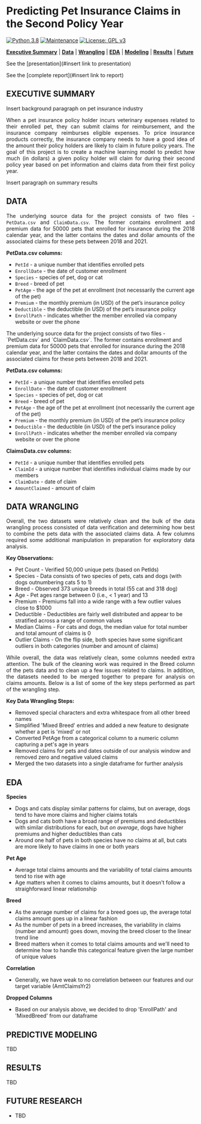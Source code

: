 # Predicting Pet Insurance Claims in the Second Policy Year

[![Python 3.8](https://img.shields.io/badge/python-3.8-blue.svg)](https://www.python.org/downloads/release/python-380/)
[![Maintenance](https://img.shields.io/badge/Maintained%3F-no-red.svg)](https://github.com/stevenrhart/predicting-claims/graphs/commit-activity)
[![License: GPL v3](https://img.shields.io/badge/License-GPLv3-blue.svg)](https://www.gnu.org/licenses/gpl-3.0)

**[Executive Summary](#exec-summary)** | **[Data](#data)** | **[Wrangling](#wrangling)** | **[EDA](#eda)** | **[Modeling](#model)** | **[Results](#results)** | **[Future](#future)**

See the [presentation](#insert link to presentation)

See the [complete report](#insert link to report)


## EXECUTIVE SUMMARY <a id='overview'></a>

<p align="justify">Insert background paragraph on pet insurance industry </p>

<p align="justify">When a pet insurance policy holder incurs veterinary expenses related to their enrolled pet, they can submit claims for reimbursement, and the insurance company reimburses eligible expenses. To price insurance products correctly, the insurance company needs to have a good idea of the amount their policy holders are likely to claim in future policy years. The goal of this project is to create a machine learning model to predict how much (in dollars) a given policy holder will claim for during their second policy year based on pet information and claims data from their first policy year. </p>

<p align="justify">Insert paragraph on summary results </p>


## DATA <a id ='data'></a>

<p align = 'justify'>The underlying source data for the project consists of two files - <code>PetData.csv</code> and <code>ClaimData.csv</code>. The former contains enrollment and premium data for 50000 pets that enrolled for insurance during the 2018 calendar year, and the latter contains the dates and dollar amounts of the associated claims for these pets between 2018 and 2021. </p>

<p align = 'justify'><strong>PetData.csv columns:</strong>
<ul>
    <li><code>PetId</code> - a unique number that identifies enrolled pets </li>
    <li><code>EnrollDate</code> - the date of customer enrollment </li>
    <li><code>Species</code> - species of pet, dog or cat </li>
    <li><code>Breed</code> - breed of pet </li>
    <li><code>PetAge</code> - the age of the pet at enrollment (not necessarily the current age of the pet) </li>
    <li><code>Premium</code> - the monthly premium (in USD) of the pet’s insurance policy </li>
    <li><code>Deductible</code> - the deductible (in USD) of the pet’s insurance policy </li>
    <li><code>EnrollPath</code> - indicates whether the member enrolled via company website or over the phone </li> 
</ul>
</p>
The underlying source data for the project consists of two files - `PetData.csv` and `ClaimData.csv`. The former contains enrollment and premium data for 50000 pets that enrolled for insurance during the 2018 calendar year, and the latter contains the dates and dollar amounts of the associated claims for these pets between 2018 and 2021.

**PetData.csv columns:**
* `PetId` - a unique number that identifies enrolled pets 
* `EnrollDate` - the date of customer enrollment 
* `Species` - species of pet, dog or cat
* `Breed` - breed of pet
* `PetAge` - the age of the pet at enrollment (not necessarily the current age of the pet)
* `Premium` - the monthly premium (in USD) of the pet’s insurance policy 
* `Deductible` - the deductible (in USD) of the pet’s insurance policy 
* `EnrollPath` - indicates whether the member enrolled via company website or over the phone  



<p align = 'justify'><strong>ClaimsData.csv columns:</strong>
<ul>
    <li><code>PetId</code> - a unique number that identifies enrolled pets </li>
    <li><code>ClaimId</code> - a unique number that identifies individual claims made by our members </li>
    <li><code>ClaimDate</code> - date of claim </li>
    <li><code>AmountClaimed</code> - amount of claim </li>
</ul></p>


## DATA WRANGLING <a id ='wrangling'></a>

<p align = 'justify'>Overall, the two datasets were relatively clean and the bulk of the data wrangling process consisted of data verification and determining how best to combine the pets data with the associated claims data. A few columns required some additional manipulation in preparation for exploratory data analysis.</p>
    
<p align = 'justify'><strong>Key Observations:</strong>
<ul>
    <li>Pet Count - Verified 50,000 unique pets (based on PetIds)</li>
    <li>Species - Data consists of two species of pets, cats and dogs (with dogs outnumbering cats 5 to 1)</li>
    <li>Breed - Observed 373 unique breeds in total (55 cat and 318 dog) </li>
    <li>Age - Pet ages range between 0 (i.e., &lt; 1 year) and 13 </li>
    <li>Premium - Premiums fall into a wide range with a few outlier values close to $1000 </li>
    <li>Deductible - Deductibles are fairly well distributed and appear to be stratified across a range of common values </li>
    <li>Median Claims - For cats and dogs, the median value for total number and total amount of claims is 0 </li>
    <li>Outlier Claims - On the flip side, both species have some significant outliers in both categories (number and amount of claims) </li>
</ul></p>   

<p align = 'justify'>While overall, the data was relatively clean, some columns needed extra attention. The bulk of the cleaning work was required in the Breed column of the pets data and to clean up a few issues related to claims. In addition, the datasets needed to be merged together to prepare for analysis on claims amounts. Below is a list of some of the key steps performed as part of the wrangling step.</p>
    
<p align = 'justify'><strong>Key Data Wrangling Steps:</strong>
<ul>
    <li>Removed special characters and extra whitespace from all other breed names </li> 
    <li>Simplified 'Mixed Breed' entries and added a new feature to designate whether a pet is 'mixed' or not</li>
    <li>Converted PetAge from a categorical column to a numeric column capturing a pet's age in years</li> 
    <li>Removed claims for pets and dates outside of our analysis window and removed zero and negative valued claims </li> 
    <li>Merged the two datasets into a single dataframe for further analysis</li>
</ul></p>


## EDA <a id ='eda'></a>

<p align = 'justify'> </p>

**Species**
* Dogs and cats display similar patterns for claims, but on average, dogs tend to have more claims and higher claims totals
* Dogs and cats both have a broad range of premiums and deductibles with similar distributions for each, but *on average*, dogs have higher premiums and higher deductibles than cats
* Around one half of pets in both species have no claims at all, but cats are more likely to have claims in one or both years

**Pet Age**
* Average total claims amounts and the variability of total claims amounts tend to rise with age 
* Age matters when it comes to claims amounts, but it doesn't follow a straighforward linear relationship

**Breed**
* As the average number of claims for a breed goes up, the average total claims amount goes up in a linear fashion
* As the number of pets in a breed increases, the variability in claims (number and amount) goes down, moving the breed closer to the linear trend line
* Breed matters when it comes to total claims amounts and we'll need to determine how to handle this categorical feature given the large number of unique values

**Correlation**
* Generally, we have weak to no correlation between our features and our target variable (AmtClaimsYr2)

**Dropped Columns**
* Based on our analysis above, we decided to drop 'EnrollPath' and 'MixedBreed' from our dataframe


## PREDICTIVE MODELING <a id ='model'></a>

<p align = 'justify'>TBD </p>


## RESULTS <a id='results'></a>

<p align = 'justify'> TBD </p>


## FUTURE RESEARCH <a id = 'future'></a>

- <p align = 'justify'>TBD</p>